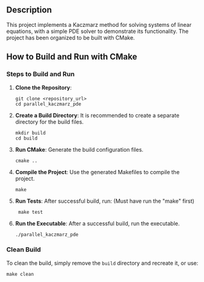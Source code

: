 ## Description
This project implements a Kaczmarz method for solving systems of linear equations, with a simple PDE solver to demonstrate its functionality. The project has been organized to be built with CMake.

## How to Build and Run with CMake

### Steps to Build and Run

1. **Clone the Repository**:
   ```
   git clone <repository_url>
   cd parallel_kaczmarz_pde
   ```

2. **Create a Build Directory**:
   It is recommended to create a separate directory for the build files.
   ```
   mkdir build
   cd build
   ```

3. **Run CMake**:
   Generate the build configuration files.
   ```
   cmake ..
   ```

4. **Compile the Project**:
   Use the generated Makefiles to compile the project.
   ```
   make
   ```
5. **Run Tests**:
   After successful build, run:
   (Must have run the "make" first)
   ```
    make test
   ```
6. **Run the Executable**:
   After a successful build, run the executable.
   ```
   ./parallel_kaczmarz_pde
   ```

### Clean Build
To clean the build, simply remove the `build` directory and recreate it, or use:
```
make clean
```
